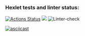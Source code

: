 ### Hexlet tests and linter status:

[![Actions Status](https://github.com/agapovk/frontend-project-lvl1/workflows/hexlet-check/badge.svg)](https://github.com/agapovk/frontend-project-lvl1/actions)
<a href="https://codeclimate.com/github/codeclimate/codeclimate/maintainability"><img src="https://api.codeclimate.com/v1/badges/a99a88d28ad37a79dbf6/maintainability" /></a>
![Linter-check](https://github.com/agapovk/frontend-project-lvl1/actions/workflows/linter-check.yml/badge.svg)

[![asciicast](https://asciinema.org/a/zEQNu6elHXVEkPI4Cp4BwLNEn.svg)](https://asciinema.org/a/zEQNu6elHXVEkPI4Cp4BwLNEn)
